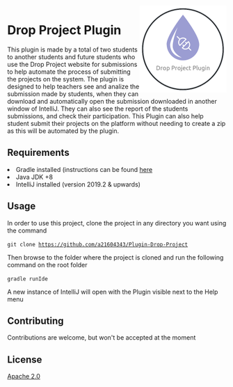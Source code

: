 <img width="200px" height="200px" align="right" src="src/main/resources/images/plugin_dp_logo.png" alt="Plugin Drop Project for IntelliJ"/>

# Drop Project Plugin

This plugin is made by a total of two students to another students and future students
 who use the Drop Project website for submissions to help automate
 the process of submitting the projects on the system.
 The plugin is designed to help teachers see and analize the submission made by students, when they can download and automatically open the submission downloaded in another window of IntelliJ. They can also see the report of the students submissions, and check their participation. This Plugin can also help student submit their projects on the platform
 without needing to create a zip as this will be automated by the plugin.
 
 ## Requirements
 
 <li>Gradle installed (instructions can be found <a href="https://gradle.org/install/">here</a></li>
 <li>Java JDK +8</li>
 <li>IntelliJ installed (version 2019.2 & upwards)</li>
 
 ## Usage
 
 In order to use this project, clone the project in any directory you want using the command
 
 <code>git clone https://github.com/a21604343/Plugin-Drop-Project</code>
 
 Then browse to the folder where the project is cloned and run the following command on the root folder
 
 <code>gradle runIde</code>
 
 A new instance of IntelliJ will open with the Plugin visible next to the Help menu
 
 ## Contributing
 
 Contributions are welcome, but won't be accepted at the moment
 
 ## License
 
 [Apache 2.0](https://choosealicense.com/licenses/apache-2.0/)
